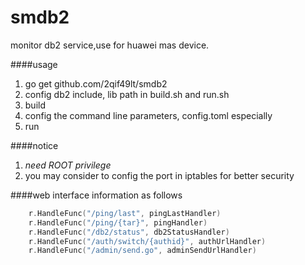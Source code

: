 # smdb2
monitor db2 service,use for huawei mas device.


####usage

1. go get github.com/2qif49lt/smdb2
2. config db2 include, lib path in build.sh and run.sh
3. build
4. config the command line parameters, config.toml especially
5. run 

####notice
1. *need ROOT privilege*
2. you may consider to config the port in iptables for better security 

####web interface information
as follows
```go
    r.HandleFunc("/ping/last", pingLastHandler)
    r.HandleFunc("/ping/{tar}", pingHandler)
    r.HandleFunc("/db2/status", db2StatusHandler)
    r.HandleFunc("/auth/switch/{authid}", authUrlHandler)
    r.HandleFunc("/admin/send.go", adminSendUrlHandler)
```
